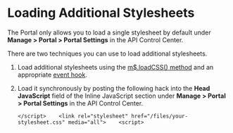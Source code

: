 ﻿---
sidebar_position: 3
---

# Loading Additional Stylesheets

<head>
  <meta name="guidename" content="API Management"/>
  <meta name="context" content="GUID-2f6577a2-6c82-4c2b-90ed-1fc4ea389601"/>
</head>

The Portal only allows you to load a single stylesheet by default under **Manage > Portal > Portal Settings** in the API Control Center.

There are two techniques you can use to load additional stylesheets.

1. Load additional stylesheets using the [m$.loadCSS() method](../LayoutandDesign/JavaScript_api.md) and an appropriate [event hook](../LayoutandDesign/Event_hooks.md).

2. Load it synchronously by posting the following hack into the **Head JavaScript** field of the Inline JavaScript section under **Manage > Portal > Portal Settings** in the API Control Center.

   ```</script>    <link rel="stylesheet" href="/files/your-stylesheet.css" media="all">    <script>```
